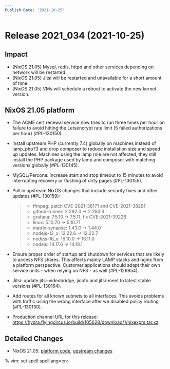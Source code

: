 ```yaml
---
Publish Date: '2021-10-25'
---
```


# Release 2021_034 (2021-10-25)

## Impact

- \[NixOS 21.05\] Mysql, redis, httpd and other services depending on network will be restarted.
- \[NixOS 21.05\] Jitsi will be restarted and unavailable for a short amount of time.
- \[NixOS 21.05\] VMs will schedule a reboot to activate the new kernel version.

## NixOS 21.05 platform

- The ACME cert renewal service now tries to run three times per hour on failure
  to avoid hitting the Letsencrypt rate limit (5 failed authorizations per hour) (#PL-130150).

- Install upstream PHP (currently 7.4) globally on machines instead of
  lamp_php73 and drop composer to reduce installation size and speed up updates.
  Machines using the lamp role are not affected, they still install the PHP package
  used by lamp and composer with matching versions globally (#PL-130145).

- MySQL/Percona: increase start and stop timeout to 15 minutes to avoid
  interrupting recovery or flushing of dirty pages (#PL-130155).

- Pull in upstream NixOS changes that include security fixes and other updates (#PL-130159):

  > - ffmpeg: patch CVE-2021-38171 and CVE-2021-38291
  > - github-runner: 2.282.0 -> 2.283.3
  > - grafana: 7.5.10 -> 7.5.11, fix CVE-2021-39226
  > - linux: 5.10.70 -> 5.10.71
  > - matrix-synapse: 1.43.0 -> 1.44.0
  > - nodejs-12_x: 12.22.6 -> 12.22.7
  > - nodejs-16_x: 16.10.0 -> 16.11.0
  > - nodejs: 14.17.6 -> 14.18.1

- Ensure proper order of startup and shutdown for services that are likely to
  access NFS shares. This affects mainly LAMP stacks and nginx from a platform
  perspective. Customer applications should adapt their own service units - when
  relying on NFS - as well (#PL-129954).

- Jitsi: update jitsi-videobridge, jicofo and jitsi-meet to latest stable versions (#PL-130164).

- Add routes for all known subnets to all interfaces.
  This avoids problems with traffic using the wrong interface after we disabled
  policy routing (#PL-130130).

- Production channel URL for this release: <https://hydra.flyingcircus.io/build/105628/download/1/nixexprs.tar.xz>

## Detailed Changes

- NixOS 21.05: [platform code](https://github.com/flyingcircusio/fc-nixos/compare/fc/r2021_033/21.05...e24a0eb4407a0f0e96fdc1fdea7b5be5b93c1fbf),
  [upstream changes](https://github.com/NixOS/nixpkgs/compare/751110a6f65bc23138b804945fd426f1eae1de8b...83667ff60a88e22b76ef4b0bdf5334670b39c2b6)

% vim: set spell spelllang=en:
